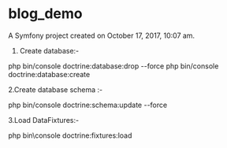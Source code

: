 blog_demo
=========

A Symfony project created on October 17, 2017, 10:07 am.

1. Create database:-

php bin/console doctrine:database:drop --force
php bin/console doctrine:database:create
 
2.Create database schema :- 

php bin/console doctrine:schema:update --force

3.Load DataFixtures:-

php bin\console doctrine:fixtures:load
 
 
 
 
